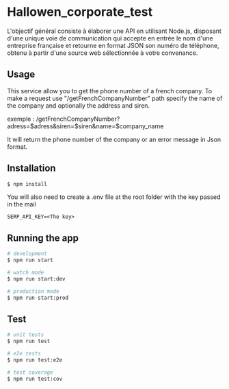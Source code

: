 # Hallowen_corporate_test
L'objectif général consiste à élaborer une API en utilisant Node.js, disposant d'une unique voie de communication qui accepte en entrée le nom d'une entreprise française et retourne en format JSON son numéro de téléphone, obtenu à partir d'une source web sélectionnée à votre convenance.


## Usage
This service allow you to get the phone number of a french company.
To make a request use "/getFrenchCompanyNumber" path
specify the name of the company and optionally the address and siren.

exemple : /getFrenchCompanyNumber?adress=$adress&siren=$siren&name=$company_name

It will return the phone number of the company or an error message in Json format.


## Installation

```bash
$ npm install
```
You will also need to create a .env file at the root folder with the key passed in the mail
```
SERP_API_KEY=<The key>
```

## Running the app

```bash
# development
$ npm run start

# watch mode
$ npm run start:dev

# production mode
$ npm run start:prod
```

## Test

```bash
# unit tests
$ npm run test

# e2e tests
$ npm run test:e2e

# test coverage
$ npm run test:cov
```
